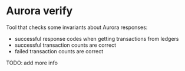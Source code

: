 # Aurora verify

Tool that checks some invariants about Aurora responses:

- successful response codes when getting transactions from ledgers
- successful transaction counts are correct
- failed transaction counts are correct

TODO: add more info
